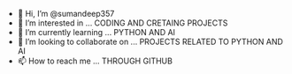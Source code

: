 - 👋 Hi, I’m @sumandeep357
- 👀 I’m interested in ... CODING AND CRETAING PROJECTS
- 🌱 I’m currently learning ... PYTHON AND AI
- 💞️ I’m looking to collaborate on ... PROJECTS RELATED TO PYTHON AND AI
- 📫 How to reach me ... THROUGH GITHUB

<!---
sumandeep357/sumandeep357 is a ✨ special ✨ repository because its `README.md` (this file) appears on your GitHub profile.
You can click the Preview link to take a look at your changes.
--->
